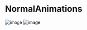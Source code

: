 # NormalAnimations
![image](https://github.com/ViterbiDevelopment/NormalAnimations/raw/master/githubPhoto/55.gif)
![image](https://github.com/ViterbiDevelopment/NormalAnimations/raw/master/githubPhoto/66.gif)
